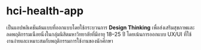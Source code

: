 # hci-health-app
เป็นแอปพลิเคชันต้นแบบที่ออกแบบโดยใช้กระบวนการ **Design Thinking** เพื่อส่งเสริมสุขภาพและลดพฤติกรรมเนือยนิ่งในกลุ่มนิสิตมหาวิทยาลัยที่มีอายุ 18–25 ปี โดยเน้นการออกแบบ UX/UI ที่ใช้งานง่ายและเหมาะสมกับพฤติกรรมการใช้งานของนักศึกษา
